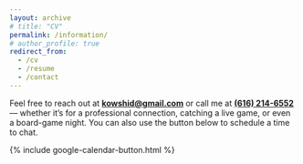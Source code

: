 ```yaml
---
layout: archive
# title: "CV"
permalink: /information/
# author_profile: true
redirect_from:
  - /cv
  - /resume
  - /contact
---
```


Feel free to reach out at <a href="mailto:kowshid@gmail.com"><b>kowshid@gmail.com</b></a> or call me at <a href="tel:+16162146552"><b>(616) 214-6552</b></a> — whether it’s for a professional connection, catching a live game, or even a board-game night. You can also use the button below to schedule a time to chat.

{% include google-calendar-button.html %}